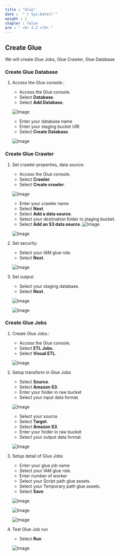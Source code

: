 ```yaml
---
title : "Glue"
date :  "`r Sys.Date()`" 
weight : 2
chapter : false
pre : " <b> 2.2 </b> "
---
```


## Create Glue 

We will create Glue Jobs, Glue Crawler, Glue Database

### Create Glue Database

1. Access the Glue console.:
    - Access the Glue console.
    - Select **Database**.
    - Select **Add Database**.

   ![Image](/repo_pmt_ws-001/images/2/027.png?featherlight=false&width=90pc)

    - Enter your database name
    - Enter your staging bucket URI
    - Select **Create Database**.
   
   ![Image](/repo_pmt_ws-001/images/2/033.png?featherlight=false&width=90pc)

### Create Glue Crawler

1. Set crawler properties, data source:
    - Access the Glue console. 
    - Select **Crawler**.
    - Select **Create crawler**.

   ![Image](/repo_pmt_ws-001/images/2/034.png?featherlight=false&width=90pc)

    - Enter your crawler name
    - Select **Next**.
    - Select **Add a data source**.
    - Select your destination folder in staging bucket. 
    - Select **Add an S3 data source**.
   ![Image](/repo_pmt_ws-001/images/2/046.png?featherlight=false&width=90pc)

   ![Image](/repo_pmt_ws-001/images/2/047.png?featherlight=false&width=90pc)

2. Set security:
   - Select your IAM glue role.
   - Select **Next**.
   
   ![Image](/repo_pmt_ws-001/images/2/048.png?featherlight=false&width=90pc)
3. Set output:
    - Select your staging database.
    - Select **Next**.

   ![Image](/repo_pmt_ws-001/images/2/049.png?featherlight=false&width=90pc)

   ![Image](/repo_pmt_ws-001/images/2/050.png?featherlight=false&width=90pc)

### Create Glue Jobs

1. Create Glue Jobs.:
    - Access the Glue console.
    - Select **ETL Jobs**.
    - Select **Visual ETL**.

   ![Image](/repo_pmt_ws-001/images/2/051.png?featherlight=false&width=90pc)
2.  Setup transform in Glue Jobs
    - Select **Source**.
    - Select **Amazon S3**.
    - Enter your folder in raw bucket 
    - Select your input data format.
    
    ![Image](/repo_pmt_ws-001/images/2/052.png?featherlight=false&width=90pc)
    - Select your source.
    - Select **Target**. 
    - Select **Amazon S3**. 
    - Enter your folder in raw bucket 
    - Select your output data format.
    
    ![Image](/repo_pmt_ws-001/images/2/053.png?featherlight=false&width=90pc)
3.  Setup detail of Glue Jobs
    - Enter your glue job name
    - Select your IAM glue role.
    - Enter number of worker
    - Select your Script path glue assets.
    - Select your Temporary path glue assets.
    - Select **Save**

    ![Image](/repo_pmt_ws-001/images/2/054.png?featherlight=false&width=90pc)

    ![Image](/repo_pmt_ws-001/images/2/055.png?featherlight=false&width=90pc)

    ![Image](/repo_pmt_ws-001/images/2/056.png?featherlight=false&width=90pc)
4. Test Glue Job run
    - Select **Run**

    ![Image](/repo_pmt_ws-001/images/2/064.png?featherlight=false&width=90pc)